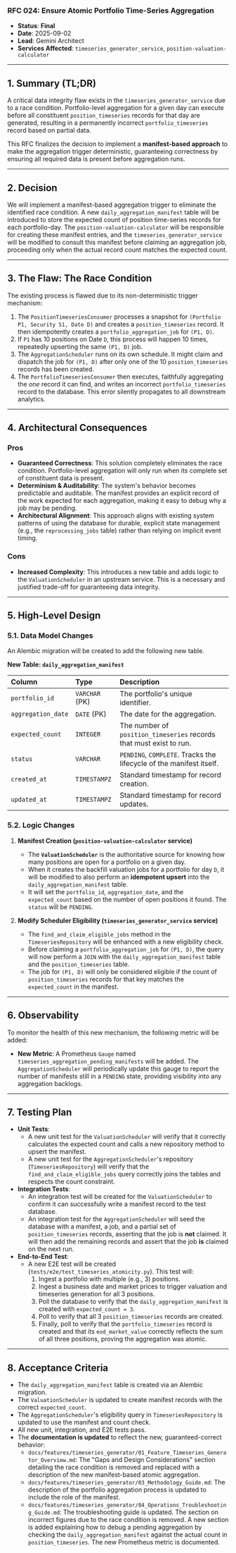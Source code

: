 ### **RFC 024: Ensure Atomic Portfolio Time-Series Aggregation**

* **Status**: **Final**
* **Date**: 2025-09-02
* **Lead**: Gemini Architect
* **Services Affected**: `timeseries_generator_service`, `position-valuation-calculator`

---

## 1. Summary (TL;DR)

A critical data integrity flaw exists in the `timeseries_generator_service` due to a race condition. Portfolio-level aggregation for a given day can execute before all constituent `position_timeseries` records for that day are generated, resulting in a permanently incorrect `portfolio_timeseries` record based on partial data.

This RFC finalizes the decision to implement a **manifest-based approach** to make the aggregation trigger deterministic, guaranteeing correctness by ensuring all required data is present before aggregation runs.

---

## 2. Decision

We will implement a manifest-based aggregation trigger to eliminate the identified race condition. A new `daily_aggregation_manifest` table will be introduced to store the expected count of position time-series records for each portfolio-day. The `position-valuation-calculator` will be responsible for creating these manifest entries, and the `timeseries_generator_service` will be modified to consult this manifest before claiming an aggregation job, proceeding only when the actual record count matches the expected count.

---

## 3. The Flaw: The Race Condition

The existing process is flawed due to its non-deterministic trigger mechanism:

1.  The `PositionTimeseriesConsumer` processes a snapshot for `(Portfolio P1, Security S1, Date D)` and creates a `position_timeseries` record. It then idempotently creates a `portfolio_aggregation_job` for `(P1, D)`.
2.  If `P1` has 10 positions on Date `D`, this process will happen 10 times, repeatedly upserting the same `(P1, D)` job.
3.  The `AggregationScheduler` runs on its own schedule. It might claim and dispatch the job for `(P1, D)` after only one of the 10 `position_timeseries` records has been created.
4.  The `PortfolioTimeseriesConsumer` then executes, faithfully aggregating the *one* record it can find, and writes an incorrect `portfolio_timeseries` record to the database. This error silently propagates to all downstream analytics.

---

## 4. Architectural Consequences

### Pros

* **Guaranteed Correctness**: This solution completely eliminates the race condition. Portfolio-level aggregation will only run when its complete set of constituent data is present.
* **Determinism & Auditability**: The system's behavior becomes predictable and auditable. The manifest provides an explicit record of the work expected for each aggregation, making it easy to debug why a job may be pending.
* **Architectural Alignment**: This approach aligns with existing system patterns of using the database for durable, explicit state management (e.g., the `reprocessing_jobs` table) rather than relying on implicit event timing.

### Cons

* **Increased Complexity**: This introduces a new table and adds logic to the `ValuationScheduler` in an upstream service. This is a necessary and justified trade-off for guaranteeing data integrity.

---

## 5. High-Level Design

### 5.1. Data Model Changes

An Alembic migration will be created to add the following new table.

**New Table: `daily_aggregation_manifest`**

| Column             | Type        | Description                                                                  |
| :----------------- | :---------- | :--------------------------------------------------------------------------- |
| `portfolio_id`     | `VARCHAR` (PK) | The portfolio's unique identifier.                                           |
| `aggregation_date` | `DATE` (PK)    | The date for the aggregation.                                                |
| `expected_count`   | `INTEGER`   | The number of `position_timeseries` records that must exist to run.          |
| `status`           | `VARCHAR`   | `PENDING`, `COMPLETE`. Tracks the lifecycle of the manifest itself.            |
| `created_at`       | `TIMESTAMPZ` | Standard timestamp for record creation.                                      |
| `updated_at`       | `TIMESTAMPZ` | Standard timestamp for record updates.                                       |

### 5.2. Logic Changes

1.  **Manifest Creation (`position-valuation-calculator` service)**
    * The **`ValuationScheduler`** is the authoritative source for knowing how many positions are open for a portfolio on a given day.
    * When it creates the backfill valuation jobs for a portfolio for day `D`, it will be modified to also perform an **idempotent upsert** into the `daily_aggregation_manifest` table.
    * It will set the `portfolio_id`, `aggregation_date`, and the `expected_count` based on the number of open positions it found. The `status` will be `PENDING`.

2.  **Modify Scheduler Eligibility (`timeseries_generator_service` service)**
    * The `find_and_claim_eligible_jobs` method in the `TimeseriesRepository` will be enhanced with a new eligibility check.
    * Before claiming a `portfolio_aggregation_job` for `(P1, D)`, the query will now perform a `JOIN` with the `daily_aggregation_manifest` table and the `position_timeseries` table.
    * The job for `(P1, D)` will only be considered eligible if the count of `position_timeseries` records for that key matches the `expected_count` in the manifest.

---

## 6. Observability

To monitor the health of this new mechanism, the following metric will be added:

* **New Metric**: A Prometheus `Gauge` named `timeseries_aggregation_pending_manifests` will be added. The `AggregationScheduler` will periodically update this gauge to report the number of manifests still in a `PENDING` state, providing visibility into any aggregation backlogs.

---

## 7. Testing Plan

* **Unit Tests**:
    * A new unit test for the `ValuationScheduler` will verify that it correctly calculates the expected count and calls a new repository method to upsert the manifest.
    * A new unit test for the `AggregationScheduler`'s repository (`TimeseriesRepository`) will verify that the `find_and_claim_eligible_jobs` query correctly joins the tables and respects the count constraint.
* **Integration Tests**:
    * An integration test will be created for the `ValuationScheduler` to confirm it can successfully write a manifest record to the test database.
    * An integration test for the `AggregationScheduler` will seed the database with a manifest, a job, and a partial set of `position_timeseries` records, asserting that the job is **not** claimed. It will then add the remaining records and assert that the job **is** claimed on the next run.
* **End-to-End Test**:
    * A new E2E test will be created (`tests/e2e/test_timeseries_atomicity.py`). This test will:
        1.  Ingest a portfolio with multiple (e.g., 3) positions.
        2.  Ingest a business date and market prices to trigger valuation and timeseries generation for all 3 positions.
        3.  Poll the database to verify that the `daily_aggregation_manifest` is created with `expected_count = 3`.
        4.  Poll to verify that all 3 `position_timeseries` records are created.
        5.  Finally, poll to verify that the `portfolio_timeseries` record is created and that its `eod_market_value` correctly reflects the sum of all three positions, proving the aggregation was atomic.

---

## 8. Acceptance Criteria

* The `daily_aggregation_manifest` table is created via an Alembic migration.
* The `ValuationScheduler` is updated to create manifest records with the correct `expected_count`.
* The `AggregationScheduler`'s eligibility query in `TimeseriesRepository` is updated to use the manifest and count check.
* All new unit, integration, and E2E tests pass.
* The **documentation is updated** to reflect the new, guaranteed-correct behavior:
    * `docs/features/timeseries_generator/01_Feature_Timeseries_Generator_Overview.md`: The "Gaps and Design Considerations" section detailing the race condition is removed and replaced with a description of the new manifest-based atomic aggregation.
    * `docs/features/timeseries_generator/03_Methodology_Guide.md`: The description of the portfolio aggregation process is updated to include the role of the manifest.
    * `docs/features/timeseries_generator/04_Operations_Troubleshooting_Guide.md`: The troubleshooting guide is updated. The section on incorrect figures due to the race condition is removed. A new section is added explaining how to debug a pending aggregation by checking the `daily_aggregation_manifest` against the actual count in `position_timeseries`. The new Prometheus metric is documented.